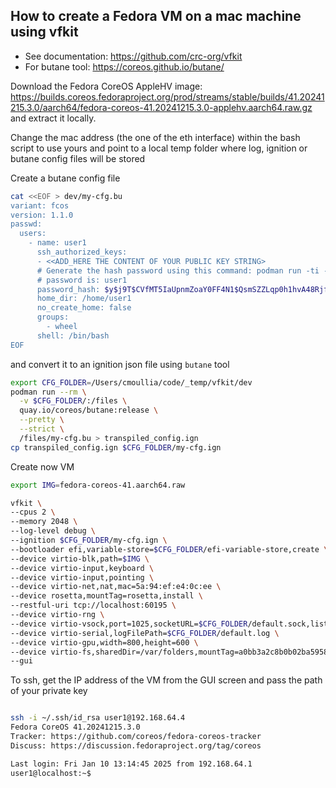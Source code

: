 ## How to create a Fedora VM on a mac machine using vfkit

- See documentation: https://github.com/crc-org/vfkit
- For butane tool: https://coreos.github.io/butane/

Download the Fedora CoreOS AppleHV image: https://builds.coreos.fedoraproject.org/prod/streams/stable/builds/41.20241215.3.0/aarch64/fedora-coreos-41.20241215.3.0-applehv.aarch64.raw.gz
and extract it locally.

Change the mac address (the one of the eth interface) within the bash script to use yours and point to a local temp folder where log, ignition or butane config files will be stored

Create a butane config file 
```bash
cat <<EOF > dev/my-cfg.bu
variant: fcos
version: 1.1.0
passwd:
  users:
    - name: user1
      ssh_authorized_keys:
      - <<ADD_HERE THE CONTENT OF YOUR PUBLIC KEY STRING>
      # Generate the hash password using this command: podman run -ti --rm quay.io/coreos/mkpasswd --method=yescrypt
      # password is: user1
      password_hash: $y$j9T$CVfMT5IaUpnmZoaY0FF4N1$QsmSZZLqp0h1hvA48RjfsG1qRxEdu1PqUgiuSyNFRcA
      home_dir: /home/user1
      no_create_home: false
      groups:
        - wheel
      shell: /bin/bash
EOF      
```

and convert it to an ignition json file using `butane` tool

```bash
export CFG_FOLDER=/Users/cmoullia/code/_temp/vfkit/dev
podman run --rm \
  -v $CFG_FOLDER/:/files \
  quay.io/coreos/butane:release \
  --pretty \
  --strict \
  /files/my-cfg.bu > transpiled_config.ign
cp transpiled_config.ign $CFG_FOLDER/my-cfg.ign  
```

Create now VM
```bash
export IMG=fedora-coreos-41.aarch64.raw

vfkit \
--cpus 2 \
--memory 2048 \
--log-level debug \
--ignition $CFG_FOLDER/my-cfg.ign \
--bootloader efi,variable-store=$CFG_FOLDER/efi-variable-store,create \
--device virtio-blk,path=$IMG \
--device virtio-input,keyboard \
--device virtio-input,pointing \
--device virtio-net,nat,mac=5a:94:ef:e4:0c:ee \
--device rosetta,mountTag=rosetta,install \
--restful-uri tcp://localhost:60195 \
--device virtio-rng \
--device virtio-vsock,port=1025,socketURL=$CFG_FOLDER/default.sock,listen \
--device virtio-serial,logFilePath=$CFG_FOLDER/default.log \
--device virtio-gpu,width=800,height=600 \
--device virtio-fs,sharedDir=/var/folders,mountTag=a0bb3a2c8b0b02ba5958b0576f0d6530e104 \
--gui
```

To ssh, get the IP address of the VM from the GUI screen and pass the path of your private key
```bash

ssh -i ~/.ssh/id_rsa user1@192.168.64.4
Fedora CoreOS 41.20241215.3.0
Tracker: https://github.com/coreos/fedora-coreos-tracker
Discuss: https://discussion.fedoraproject.org/tag/coreos

Last login: Fri Jan 10 13:14:45 2025 from 192.168.64.1
user1@localhost:~$ 
```